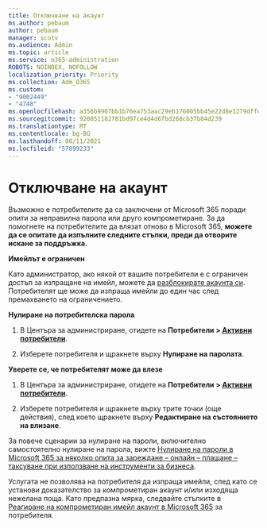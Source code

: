```yaml
---
title: Отключване на акаунт
ms.author: pebaum
author: pebaum
manager: scotv
ms.audience: Admin
ms.topic: article
ms.service: o365-administration
ROBOTS: NOINDEX, NOFOLLOW
localization_priority: Priority
ms.collection: Adm_O365
ms.custom:
- "9002449"
- "4748"
ms.openlocfilehash: a356b9907bb1b76ea753aac29eb176005bb45e22d8e1279dffd09af2cda9642b
ms.sourcegitcommit: 920051182781bd97ce4d4d6fbd268cb37b84d239
ms.translationtype: MT
ms.contentlocale: bg-BG
ms.lasthandoff: 08/11/2021
ms.locfileid: "57899233"
---
```

# <a name="unlocking-an-account"></a>Отключване на акаунт

Възможно е потребителите да са заключени от Microsoft 365 поради опити за неправилна парола или друго компрометиране. За да помогнете на потребителите да влязат отново в Microsoft 365, **можете да се опитате да изпълните следните стъпки, преди да отворите искане за поддръжка**. 

**Имейлът е ограничен**

Като администратор, ако някой от вашите потребители е с ограничен достъп за изпращане на имейл, можете да [разблокирате акаунта си](https://docs.microsoft.com/microsoft-365/security/office-365-security/removing-user-from-restricted-users-portal-after-spam). Потребителят ще може да изпраща имейли до един час след премахването на ограничението.

**Нулиране на потребителска парола**

1. В Центъра за администриране, отидете на **Потребители > [Активни потребители](https://admin.microsoft.com/Adminportal/Home?source=applauncher#/users)**.

2. Изберете потребителя и щракнете върху **Нулиране на паролата**.

**Уверете се, че потребителят може да влезе**

1. В Центъра за администриране, отидете на **Потребители > [Активни потребители](https://admin.microsoft.com/Adminportal/Home?source=applauncher#/users)**.

2. Изберете потребителя и щракнете върху трите точки (още действия), след което щракнете върху **Редактиране на състоянието на влизане**.

За повече сценарии за нулиране на пароли, включително самостоятелно нулиране на парола, вижте [Нулиране на пароли в Microsoft 365 за няколко опита за зареждане – онлайн – плащане – таксуване при използване на инструменти за бизнеса](https://docs.microsoft.com/microsoft-365/admin/add-users/reset-passwords).

Услугата не позволява на потребителя да изпраща имейли, след като се установи доказателство за компрометиран акаунт и/или изходяща нежелана поща. Като предпазна мярка, следвайте стъпките в [Реагиране на компрометиран имейл акаунт в Microsoft 365](https://docs.microsoft.com/microsoft-365/security/office-365-security/responding-to-a-compromised-email-account) за потребителя.
